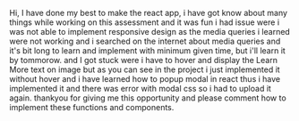 Hi, I have done my best to make the react app, i have got know about many things while working on this assessment and it was fun
i had issue were i was not able to implement responsive design as the media queries i learned were not working and i searched on the internet about media queries and it's bit long to learn and implement with minimum given time, but i'll learn it by tommorow.
and I got stuck were i have to hover and display the Learn More text on image but as you can see in the project i just implemented it without hover and i have learned how to popup modal in react thus i have implemented it and there was error with modal css so i had to upload it again.
thankyou for giving me this opportunity and please comment how to implement these functions and components. 
